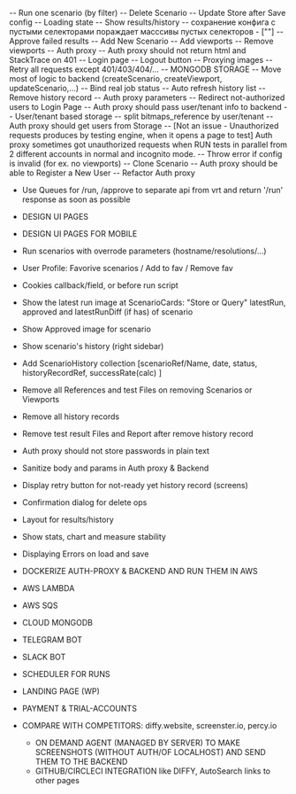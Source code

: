 -- Run one scenario (by filter)
-- Delete Scenario
-- Update Store after Save config
-- Loading state
-- Show results/history
-- сохранение конфига с пустыми селекторами пораждает масссивы пустых селекторов - [""]
-- Approve failed results
-- Add New Scenario
-- Add viewports
-- Remove viewports
-- Auth proxy
-- Auth proxy should not return html and StackTrace on 401
-- Login page
-- Logout button
-- Proxying images
-- Retry all requests except 401/403/404/...
-- MONGODB STORAGE
-- Move most of logic to backend (createScenario, createViewport, updateScenario,...)
-- Bind real job status
-- Auto refresh history list
-- Remove history record
-- Auth proxy parameters
-- Redirect not-authorized users to Login Page
-- Auth proxy should pass user/tenant info to backend
-- User/tenant based storage
-- split bitmaps_reference by user/tenant
-- Auth proxy should get users from Storage
-- [Not an issue - Unauthorized requests produces by testing engine, when it opens a page to test] Auth proxy sometimes got unauthorized requests when RUN tests in parallel from 2 different accounts in normal and incognito mode.
-- Throw error if config is invalid (for ex. no viewports)
-- Clone Scenario
-- Auth proxy should be able to Register a New User
-- Refactor Auth proxy

- Use Queues for /run, /approve to separate api from vrt and return '/run' response as soon as possible
- DESIGN UI PAGES

- DESIGN UI PAGES FOR MOBILE
- Run scenarios with overrode parameters (hostname/resolutions/...)
- User Profile: Favorive scenarios / Add to fav / Remove fav
- Cookies callback/field, or before run script
- Show the latest run image at ScenarioCards: "Store or Query" latestRun, approved and latestRunDiff (if has) of scenario
- Show Approved image for scenario
- Show scenario's history (right sidebar)
- Add ScenarioHistory collection [scenarioRef/Name, date, status, historyRecordRef, successRate(calc) ]
- Remove all References and test Files on removing Scenarios or Viewports
- Remove all history records
- Remove test result Files and Report after remove history record
- Auth proxy should not store passwords in plain text
- Sanitize body and params in Auth proxy & Backend

- Display retry button for not-ready yet history record (screens)
- Confirmation dialog for delete ops
- Layout for results/history
- Show stats, chart and measure stability
- Displaying Errors on load and save


- DOCKERIZE AUTH-PROXY & BACKEND AND RUN THEM IN AWS
- AWS LAMBDA
- AWS SQS
- CLOUD MONGODB
- TELEGRAM BOT
- SLACK BOT
- SCHEDULER FOR RUNS
- LANDING PAGE (WP)
- PAYMENT & TRIAL-ACCOUNTS
- COMPARE WITH COMPETITORS: diffy.website, screenster.io, percy.io
    - ON DEMAND AGENT (MANAGED BY SERVER) TO MAKE SCREENSHOTS (WITHOUT AUTH/OF LOCALHOST) AND SEND THEM TO THE BACKEND
    - GITHUB/CIRCLECI INTEGRATION like DIFFY, AutoSearch links to other pages

